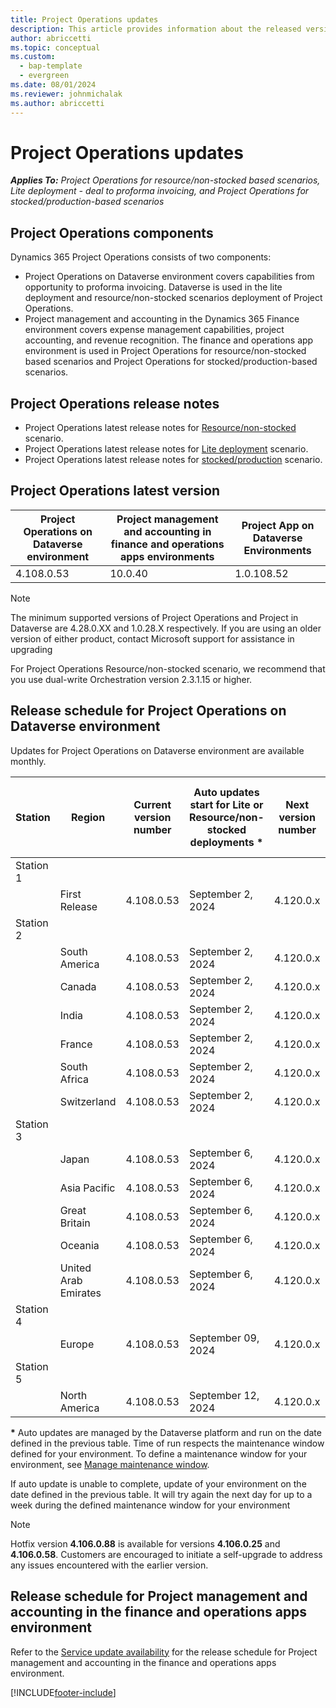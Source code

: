 ```yaml
---
title: Project Operations updates
description: This article provides information about the released versions of Dynamics 365 Project Operations.
author: abriccetti
ms.topic: conceptual
ms.custom: 
  - bap-template
  - evergreen
ms.date: 08/01/2024
ms.reviewer: johnmichalak
ms.author: abriccetti
---
```


# Project Operations updates

_**Applies To:** Project Operations for resource/non-stocked based scenarios, Lite deployment - deal to proforma invoicing, and Project Operations for stocked/production-based scenarios_



## Project Operations components

Dynamics 365 Project Operations consists of two components:

- Project Operations on Dataverse environment covers capabilities from opportunity to proforma invoicing. Dataverse is used in the lite deployment and resource/non-stocked scenarios deployment of Project Operations.
- Project management and accounting in the Dynamics 365 Finance environment covers expense management capabilities, project accounting, and revenue recognition. The finance and operations app environment is used in Project Operations for resource/non-stocked based scenarios and Project Operations for stocked/production-based scenarios.

## Project Operations release notes
- Project Operations latest release notes for [Resource/non-stocked](whats-new-july-2024-resource-based.md) scenario.
- Project Operations latest release notes for [Lite deployment](../pro/whats-new/whats-new-july-2024-lite.md) scenario.
- Project Operations latest release notes for [stocked/production](../prod-pma/whats-new/whats-new-Feb-2024-stocked.md) scenario.

## Project Operations latest version

| Project Operations on Dataverse environment | Project management and accounting in finance and operations apps environments | Project App on Dataverse Environments |
| --- | --- | --- |
| 4.108.0.53 | 10.0.40 | 1.0.108.52 |

> [!NOTE]
> The minimum supported versions of Project Operations and Project in Dataverse are 4.28.0.XX and 1.0.28.X respectively. If you are using an older version of either product, contact Microsoft support for assistance in upgrading

For Project Operations Resource/non-stocked scenario, we recommend that you use dual-write Orchestration version 2.3.1.15 or higher.

## Release schedule for Project Operations on Dataverse environment

Updates for Project Operations on Dataverse environment are available monthly. 

| Station | Region | Current version number | Auto updates start for Lite or Resource/non-stocked deployments * | Next version number | Next version number available for self-update | Auto updates start for Next version |
|-----------|-----------------------|-----------------|--------------------|---------------------|---------------------|---------------------|
| Station 1 |   &nbsp;              |    &nbsp;       | &nbsp;             |      &nbsp;         |      &nbsp;         |      &nbsp;         |
|   &nbsp;  | First Release         |  4.108.0.53     | September 2, 2024   | 4.120.0.x    | September 27, 2024          | October 4, 2024   |
| Station 2 |   &nbsp;              |    &nbsp;       | &nbsp;             |      &nbsp;         |      &nbsp;         |      &nbsp;         |
|   &nbsp;  | South America         |  4.108.0.53     | September 2, 2024   | 4.120.0.x   | October 4, 2024          | October 11, 2024   |
|   &nbsp;  | Canada                |  4.108.0.53     | September 2, 2024   | 4.120.0.x    | October 4, 2024          | October 11, 2024   |
|   &nbsp;  | India                 |  4.108.0.53     | September 2, 2024   | 4.120.0.x    | October 4, 2024          | October 11, 2024   |
|   &nbsp;  | France                |  4.108.0.53     | September 2, 2024   | 4.120.0.x    | October 4, 2024         | October 11, 2024   |
|   &nbsp;  | South Africa          |  4.108.0.53     | September 2, 2024   | 4.120.0.x   | October 4, 2024          | October 11, 2024   |
|   &nbsp;  | Switzerland           |  4.108.0.53     | September 2, 2024   | 4.120.0.x    | October 4, 2024          | October 11, 2024   |
| Station 3 |      &nbsp;           |     &nbsp;      |     &nbsp;         |      &nbsp;         |      &nbsp;         |      &nbsp;         |
|   &nbsp;  | Japan                 |  4.108.0.53     | September 6, 2024   | 4.120.0.x    | October 11, 2024         | October 18, 2024   |
|   &nbsp;  | Asia Pacific          |  4.108.0.53     | September 6, 2024   | 4.120.0.x    | October 11, 2024          | October 18, 2024   |
|   &nbsp;  | Great Britain         |  4.108.0.53     | September 6, 2024   | 4.120.0.x    | October 11, 2024          | October 18, 2024   |
|   &nbsp;  | Oceania               |  4.108.0.53     | September 6, 2024   | 4.120.0.x    | October 11, 2024          | October 18, 2024    |
|   &nbsp;  | United Arab Emirates  |  4.108.0.53     | September 6, 2024   | 4.120.0.x    | October 11, 2024          | October 18, 2024   |
| Station 4 |     &nbsp;            |     &nbsp;      |     &nbsp;         |      &nbsp;         |      &nbsp;         |      &nbsp;         |
|   &nbsp;  | Europe                |  4.108.0.53     | September 09, 2024   | 4.120.0.x    | October 18, 2024          | October 25, 2024    |
| Station 5 |     &nbsp;            |     &nbsp;      |     &nbsp;         |      &nbsp;         |      &nbsp;         |      &nbsp;         |
|   &nbsp;  | North America         |  4.108.0.53     | September 12, 2024  | 4.120.0.x   | October 25, 2024          | November 1, 2024    |

__\*__ Auto updates are managed by the Dataverse platform and run on the date defined in the previous table. Time of run respects the maintenance window defined for your environment. To define a maintenance window for your environment, see [Manage maintenance window](/power-platform/admin/manage-maintenance-window).

If auto update is unable to complete, update of your environment on the date defined in the previous table. It will try again the next day for up to a week during the defined maintenance window for your environment

> [!NOTE]
> Hotfix version **4.106.0.88** is available for versions **4.106.0.25** and **4.106.0.58**. Customers are encouraged to initiate a self-upgrade to address any issues encountered with the earlier version.

## Release schedule for Project management and accounting in the finance and operations apps environment

Refer to the [Service update availability](/dynamics365/fin-ops-core/fin-ops/get-started/public-preview-releases?toc=%2fdynamics365%2ffinance%2ftoc.json) for the release schedule for Project management and accounting in the finance and operations apps environment. 

[!INCLUDE[footer-include](../includes/footer-banner.md)]
